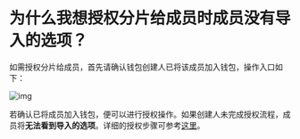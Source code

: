 # 为什么我想授权分片给成员时成员没有导入的选项？

如需授权分片给成员，首先请确认钱包创建人已将该成员加入钱包，操作入口如下：

![img](https://support.Nexa.com/~gitbook/image?url=https%3A%2F%2F2287475285-files.gitbook.io%2F%7E%2Ffiles%2Fv0%2Fb%2Fgitbook-x-prod.appspot.com%2Fo%2Fspaces%252FSdMhazXkh30OBfLly0nW%252Fuploads%252FFGQghyd2kg9p2N3JifUr%252Fimage.png%3Falt%3Dmedia%26token%3Db0146dda-1ac4-4ac8-b8b4-032249bc09e8&width=768&dpr=4&quality=100&sign=27740581&sv=2)

若确认已将成员加入钱包，便可以进行授权操作。如果创建人未完成授权流程，成员将**无法看到导入的选项**。详细的授权步骤可参考[这里](https://support.Nexa.com/Nexa-wallet-guide/zh-cn/wallet_and_transaction/shard#shou-quan-fen-pian-gei-ling-yi-ge-qian-bao-cheng-yuan)。
